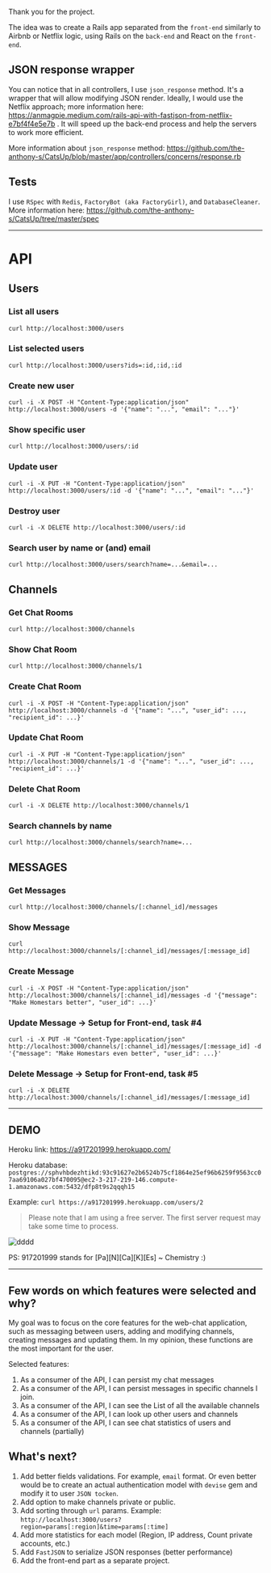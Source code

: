 Thank you for the project.

The idea was to create a Rails app separated from the `front-end` similarly to Airbnb or Netflix logic, using Rails on the `back-end` and React on the `front-end`.


## JSON response wrapper

You can notice that in all controllers, I use `json_response` method. It's a wrapper that will allow modifying JSON render. Ideally, I would use the Netflix approach; more information here: https://anmagpie.medium.com/rails-api-with-fastjson-from-netflix-e7bf4f4e5e7b . It will speed up the back-end process and help the servers to work more efficient.

More information about `json_response` method: https://github.com/the-anthony-s/CatsUp/blob/master/app/controllers/concerns/response.rb


## Tests

I use `RSpec` with `Redis`, `FactoryBot (aka FactoryGirl)`, and `DatabaseCleaner`. More information here:
https://github.com/the-anthony-s/CatsUp/tree/master/spec


---

# API

## Users

### List all users
```curl http://localhost:3000/users```

### List selected users
```curl http://localhost:3000/users?ids=:id,:id,:id```

### Create new user
```curl -i -X POST -H "Content-Type:application/json" http://localhost:3000/users -d '{"name": "...", "email": "..."}'```

### Show specific user
```curl http://localhost:3000/users/:id```

### Update user
```curl -i -X PUT -H "Content-Type:application/json" http://localhost:3000/users/:id -d '{"name": "...", "email": "..."}'```

### Destroy user
```curl -i -X DELETE http://localhost:3000/users/:id```

### Search user by name or (and) email
```curl http://localhost:3000/users/search?name=...&email=...```



## Channels

### Get Chat Rooms
```curl http://localhost:3000/channels```

### Show Chat Room
```curl http://localhost:3000/channels/1```

### Create Chat Room
```curl -i -X POST -H "Content-Type:application/json" http://localhost:3000/channels -d '{"name": "...", "user_id": ..., "recipient_id": ...}'``` 

### Update Chat Room
```curl -i -X PUT -H "Content-Type:application/json" http://localhost:3000/channels/1 -d '{"name": "...", "user_id": ..., "recipient_id": ...}'```

### Delete Chat Room
```curl -i -X DELETE http://localhost:3000/channels/1```

### Search channels by name
```curl http://localhost:3000/channels/search?name=...```



## MESSAGES

### Get Messages
```curl http://localhost:3000/channels/[:channel_id]/messages```

### Show Message
```curl http://localhost:3000/channels/[:channel_id]/messages/[:message_id]```

### Create Message
```curl -i -X POST -H "Content-Type:application/json" http://localhost:3000/channels/[:channel_id]/messages -d '{"message": "Make Homestars better", "user_id": ...}'``` 

### Update Message -> Setup for Front-end, task #4
```curl -i -X PUT -H "Content-Type:application/json" http://localhost:3000/channels/[:channel_id]/messages/[:message_id] -d '{"message": "Make Homestars even better", "user_id": ...}'``` 

### Delete Message -> Setup for Front-end, task #5
```curl -i -X DELETE http://localhost:3000/channels/[:channel_id]/messages/[:message_id]```


---


## DEMO

Heroku link: https://a917201999.herokuapp.com/

Heroku database: ```postgres://sphvhbdezhtikd:93c91627e2b6524b75cf1864e25ef96b6259f9563cc07aa69106a027bf470095@ec2-3-217-219-146.compute-1.amazonaws.com:5432/dfp8t9s2qqqh15```

Example: ```curl https://a917201999.herokuapp.com/users/2```

> Please note that I am using a free server. The first server request may take some time to process.

![dddd](https://media.giphy.com/media/PD9hjqdeidgqY/giphy-downsized.gif)


PS: 917201999 stands for [Pa][N][Ca][K][Es] ~ Chemistry :)

---

## Few words on which features were selected and why?

My goal was to focus on the core features for the web-chat application, such as messaging between users, adding and modifying channels, creating messages and updating them. In my opinion, these functions are the most important for the user.

Selected features:
1. As a consumer of the API, I can persist my chat messages
2. As a consumer of the API, I can persist messages in specific channels I join.
3. As a consumer of the API, I can see the List of all the available channels
4. As a consumer of the API, I can look up other users and channels
5. As a consumer of the API, I can see chat statistics of users and channels (partially)


## What's next?

1. Add better fields validations. For example, `email` format. Or even better would be to create an actual authentication model with `devise` gem and modify it to user `JSON tocken`.
2. Add option to make channels private or public.
3. Add sorting through `url` params. Example: `http://localhost:3000/users?region=params[:region]&time=params[:time]`
4. Add more statistics for each model (Region, IP address, Count private accounts, etc.)
5. Add `FastJSON` to serialize JSON responses (better performance)
6. Add the front-end part as a separate project.
